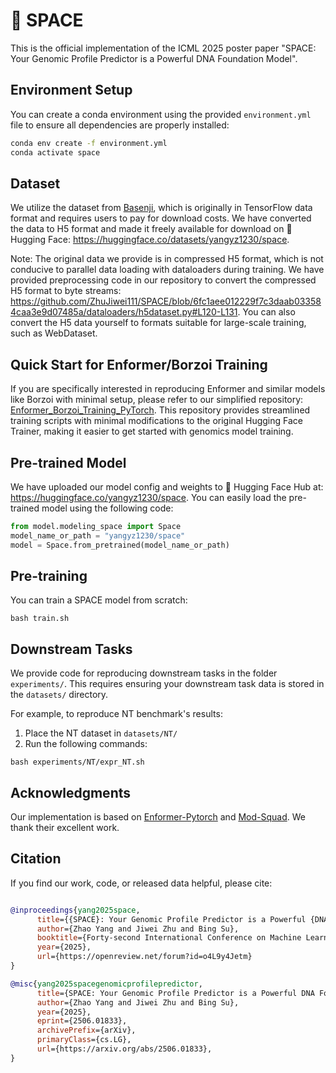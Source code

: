 # 🧬 SPACE 

This is the official implementation of the ICML 2025 poster paper "SPACE: Your Genomic Profile Predictor is a Powerful DNA Foundation Model".

## Environment Setup

You can create a conda environment using the provided `environment.yml` file to ensure all dependencies are properly installed:

```bash
conda env create -f environment.yml
conda activate space
```

## Dataset
We utilize the dataset from [Basenji](https://console.cloud.google.com/storage/browser/basenji_barnyard), which is originally in TensorFlow data format and requires users to pay for download costs. We have converted the data to H5 format and made it freely available for download on 🤗 Hugging Face: https://huggingface.co/datasets/yangyz1230/space.

Note: The original data we provide is in compressed H5 format, which is not conducive to parallel data loading with dataloaders during training. We have provided preprocessing code in our repository to convert the compressed H5 format to byte streams: https://github.com/ZhuJiwei111/SPACE/blob/6fc1aee012229f7c3daab033584caa3e9d07485a/dataloaders/h5dataset.py#L120-L131. You can also convert the H5 data yourself to formats suitable for large-scale training, such as WebDataset.
<!--,
**Update**:
Due to potential difficulties with H5 format data in supporting parallel data loading, we have prepared a new format where each sample's genomic profile is stored as individual NumPy (.npy) files. We will upload these soon （ https://huggingface.co/datasets/yangyz1230/space_npy ） and provide the corresponding dataset implementation. (In fact, converting from H5 to .npy format is quite straightforward - if your training is bottlenecked by data loading, you may also try converting the data yourself first.)
-->

## Quick Start for Enformer/Borzoi Training

If you are specifically interested in reproducing Enformer and similar models like Borzoi with minimal setup, please refer to our simplified repository: [Enformer_Borzoi_Training_PyTorch](https://github.com/yangzhao1230/Enformer_Borzoi_Training_Pytorch). This repository provides streamlined training scripts with minimal modifications to the original Hugging Face Trainer, making it easier to get started with genomics model training.

## Pre-trained Model
We have uploaded our model config and weights to 🤗 Hugging Face Hub at: https://huggingface.co/yangyz1230/space.
You can easily load the pre-trained model using the following code:
```python
from model.modeling_space import Space
model_name_or_path = "yangyz1230/space"
model = Space.from_pretrained(model_name_or_path)
```

## Pre-training

You can train a SPACE model from scratch:
```
bash train.sh
```

## Downstream Tasks

We provide code for reproducing downstream tasks in the folder `experiments/`. This requires ensuring your downstream task data is stored in the `datasets/` directory.

For example, to reproduce NT benchmark's results:

1. Place the NT dataset in `datasets/NT/`
2. Run the following commands:
```
bash experiments/NT/expr_NT.sh
```

## Acknowledgments

Our implementation is based on [Enformer-Pytorch](https://github.com/lucidrains/enformer-pytorch) and [Mod-Squad](https://github.com/UMass-Embodied-AGI/Mod-Squad). We thank their excellent work.

## Citation

If you find our work, code, or released data helpful, please cite:

```bibtex

@inproceedings{yang2025space,
      title={{SPACE}: Your Genomic Profile Predictor is a Powerful {DNA} Foundation Model},
      author={Zhao Yang and Jiwei Zhu and Bing Su},
      booktitle={Forty-second International Conference on Machine Learning},
      year={2025},
      url={https://openreview.net/forum?id=o4L9y4Jetm}
}

@misc{yang2025spacegenomicprofilepredictor,
      title={SPACE: Your Genomic Profile Predictor is a Powerful DNA Foundation Model}, 
      author={Zhao Yang and Jiwei Zhu and Bing Su},
      year={2025},
      eprint={2506.01833},
      archivePrefix={arXiv},
      primaryClass={cs.LG},
      url={https://arxiv.org/abs/2506.01833}, 
}
